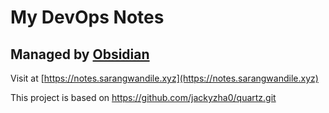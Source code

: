 # My DevOps Notes 
## Managed by [Obsidian](https://obsidian.md)
Visit at [https://notes.sarangwandile.xyz](https://notes.sarangwandile.xyz) 

This project is based on https://github.com/jackyzha0/quartz.git
